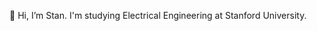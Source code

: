 👋 Hi, I’m Stan. I'm studying Electrical Engineering at Stanford University.

<!---
stanminlee/stanminlee is a ✨ special ✨ repository because its `README.md` (this file) appears on your GitHub profile.
You can click the Preview link to take a look at your changes.
--->
